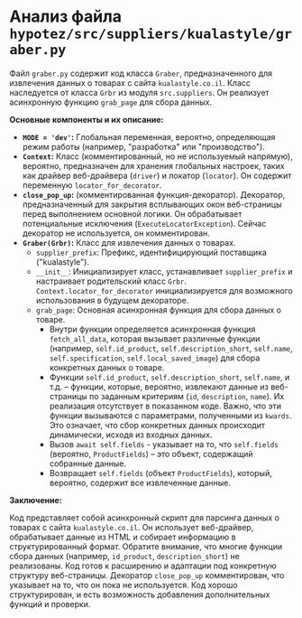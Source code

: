 # Анализ файла `hypotez/src/suppliers/kualastyle/graber.py`

Файл `graber.py` содержит код класса `Graber`, предназначенного для извлечения данных о товарах с сайта `kualastyle.co.il`. Класс наследуется от класса `Grbr` из модуля `src.suppliers`. Он реализует асинхронную функцию `grab_page` для сбора данных.

**Основные компоненты и их описание:**

* **`MODE = 'dev'`:** Глобальная переменная, вероятно, определяющая режим работы (например, "разработка" или "производство").
* **`Context`:**  Класс (комментированный, но не используемый напрямую), вероятно, предназначен для хранения глобальных настроек, таких как драйвер веб-драйвера (`driver`) и локатор (`locator`).  Он содержит переменную `locator_for_decorator`.
* **`close_pop_up`:** (комментированная функция-декоратор). Декоратор, предназначенный для закрытия всплывающих окон веб-страницы перед выполнением основной логики.  Он обрабатывает потенциальные исключения (`ExecuteLocatorException`). Сейчас декоратор не используется, он комментирован.
* **`Graber(Grbr)`:** Класс для извлечения данных о товарах.
    * `supplier_prefix`: Префикс, идентифицирующий поставщика ("kualastyle").
    * `__init__`: Инициализирует класс, устанавливает `supplier_prefix` и настраивает родительский класс `Grbr`. `Context.locator_for_decorator` инициализируется для возможного использования в будущем декораторе.
    * `grab_page`: Основная асинхронная функция для сбора данных о товаре.
        * Внутри функции определяется асинхронная функция `fetch_all_data`, которая вызывает различные функции (например, `self.id_product`, `self.description_short`, `self.name`, `self.specification`, `self.local_saved_image`) для сбора конкретных данных о товаре.
        * Функции `self.id_product`, `self.description_short`, `self.name`, и т.д. –  функции, которые, вероятно, извлекают данные из веб-страницы по заданным критериям (`id`, `description`, `name`).  Их реализация  отсутствует в показанном коде. Важно, что эти функции вызываются с параметрами, полученными из `kwards`.  Это означает, что сбор конкретных данных происходит динамически, исходя из входных данных.
        * Вызов `await self.fields` -  указывает на то, что `self.fields` (вероятно, `ProductFields`) – это объект, содержащий собранные данные.
        * Возвращает `self.fields` (объект `ProductFields`), который, вероятно, содержит все извлеченные данные.

**Заключение:**

Код представляет собой асинхронный скрипт для парсинга данных о товарах с сайта `kualastyle.co.il`. Он использует веб-драйвер, обрабатывает данные из HTML и собирает информацию в структурированный формат.  Обратите внимание, что многие функции сбора данных (например, `id_product`, `description_short`) не реализованы.  Код готов к расширению и адаптации под конкретную структуру веб-страницы.  Декоратор `close_pop_up` комментирован, что указывает на то, что он пока не используется.  Код хорошо структурирован, и  есть возможность добавления дополнительных функций и проверки.